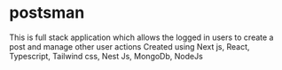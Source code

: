 # postsman
This is full stack application which allows the logged in users to create a post and manage other user actions
Created using Next js, React, Typescript, Tailwind css, Nest Js, MongoDb, NodeJs
